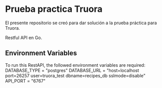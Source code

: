 # Prueba practica Truora
El presente repositorio se creó para dar solución a la prueba práctica para Truora.

Restful API en Go.

## Environment Variables
To run this RestAPI, the followed environment variables are required:
DATABASE_TYPE = "postgres"
DATABASE_URL = "host=localhost port=26257 user=truora_test dbname=recipes_db sslmode=disable"
API_PORT = "6767"
